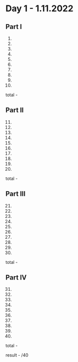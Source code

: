 # Day 1 - 1.11.2022

## Part I

1. 
2. 
3. 
4. 
5. 
6. 
7. 
8. 
9. 
10. 

total - 

## Part II

11. 
12. 
13. 
14. 
15. 
16. 
17. 
18. 
19. 
20. 

total - 

## Part III

21. 
22. 
23. 
24. 
25. 
26. 
27. 
28. 
29. 
30. 

total - 

## Part IV

31. 
32.  
33. 
34. 
35. 
36. 
37. 
38. 
39. 
40. 

total - 

result - /40
